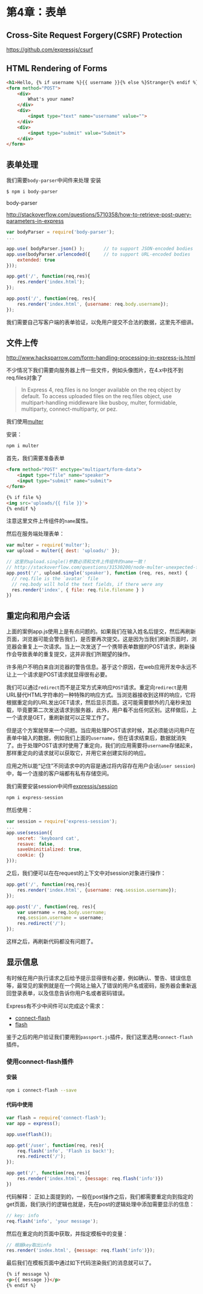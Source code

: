 # 第4章：表单

## Cross-Site Request Forgery(CSRF) Protection

https://github.com/expressjs/csurf




## HTML Rendering of Forms

```html 
<h1>Hello, {% if username %}{{ username }}{% else %}Stranger{% endif %}!</h1>
<form method="POST">
    <div>
        What's your name?
    </div>
    <div>
        <input type="text" name="username" value="">                
    </div>
    <div>
        <input type="submit" value="Submit">                
    </div>
</form>
```

## 表单处理
我们需要`body-parser`中间件来处理
安装
```
$ npm i body-parser
```
body-parser

http://stackoverflow.com/questions/5710358/how-to-retrieve-post-query-parameters-in-express

```js
var bodyParser = require('body-parser');
...

app.use( bodyParser.json() );       // to support JSON-encoded bodies
app.use(bodyParser.urlencoded({     // to support URL-encoded bodies
	extended: true
}));

app.get('/', function(req,res){
	res.render('index.html');
});

app.post('/', function(req, res){
	res.render('index.html', {username: req.body.username});
});
```
我们需要自己写客户端的表单验证，以免用户提交不合法的数据，这里先不细讲。

## 文件上传
http://www.hacksparrow.com/form-handling-processing-in-express-js.html

不少情况下我们需要向服务器上传一些文件，例如头像图片，在4.x中找不到req.files对象了
> In Express 4, req.files is no longer available on the req object by default. To access uploaded files on the req.files object, use multipart-handling middleware like busboy, multer, formidable, multiparty, connect-multiparty, or pez.

我们使用[multer](https://github.com/expressjs/multer)

安装：

```bash
npm i multer
```

首先，我们需要准备表单

```html
<form method="POST" enctype="multipart/form-data">
	<input type="file" name="speaker">
	<input type="submit" name="submit">
</form>

{% if file %}
<img src='uploads/{{ file }}'>
{% endif %}
```
注意这里文件上传组件的`name`属性。

然后在服务端处理表单：

```js
var multer = require('multer');
var upload = multer({ dest: 'uploads/' });

// 这里的upload.single()参数必须和文件上传组件的name一致！
// http://stackoverflow.com/questions/31530200/node-multer-unexpected-field
app.post('/', upload.single('speaker'), function (req, res, next) {
  // req.file is the `avatar` file
  // req.body will hold the text fields, if there were any
  res.render('index', { file: req.file.filename } )
})

```





## 重定向和用户会话
上面的案例app.js使用上是有点问题的。如果我们在输入姓名后提交，然后再刷新页面，浏览器可能会警告我们，是否要再次提交。这是因为当我们刷新页面时，浏览器会重复上一次请求。当上一次发送了一个携带表单数据的POST请求，刷新操作会导致表单的重复提交，这并非我们所期望的操作。

许多用户不明白来自浏览器的警告信息。基于这个原因，在web应用开发中永远不让上一个请求是POST请求就显得很有必要。

我们可以通过`redirect`而不是正常方式来响应`POST`请求。重定向`redirect`是用URL替代HTML字符串的一种特殊的响应方式。当浏览器接收到这样的响应，它将根据重定向的URL发出GET请求，然后显示页面。这可能需要额外的几毫秒来加载，毕竟要第二次发送请求到服务器，此外，用户看不出任何区别。这样做后，上一个请求是GET，重刷新就可以正常工作了。

但是这个方案就带来一个问题。当应用处理POST请求时候，其必须能访问用户在表单中输入的数据，例如我们上面的`username`，但在请求结束后，数据就消失了。由于处理POST请求时使用了重定向，我们的应用需要将`username`存储起来，那样重定向的请求就可以获取它，并用它来创建实际的响应。

应用之所以能“记住”不同请求中的内容是通过将内容存在用户会话(`user session`)中，每一个连接的客户端都有私有存储空间。

我们需要安装session中间件[expressjs/session](https://github.com/expressjs/session)

```bash
npm i express-session
```

然后使用：

```js
var session = require('express-session');
...
app.use(session({
	secret: 'keyboard cat',
	resave: false,
	saveUninitialized: true,
	cookie: {}
}));
```

之后，我们便可以在在request的上下文中对session对象进行操作：

```js
app.get('/', function(req,res){
	res.render('index.html', {username: req.session.username});
});

app.post('/', function(req, res){
	var username = req.body.username;
	req.session.username = username;
	res.redirect('/');
});
```

这样之后，再刷新代码都没有问题了。

## 显示信息
有时候在用户执行请求之后给予提示显得很有必要，例如确认、警告、错误信息等，最常见的案例就是在一个网站上输入了错误的用户名或密码，服务器会重新返回登录表单，以及信息告诉你用户名或者密码错误。

Express有不少中间件可以完成这个需求：
* [connect-flash](https://www.npmjs.com/package/connect-flash)
* [flash](https://github.com/expressjs/flash)

鉴于之后的用户验证我们要用到`passport.js`插件，我们这里选用`connect-flash`插件。

### 使用connect-flash插件
#### 安装
```bash
npm i connect-flash --save 
```
#### 代码中使用

```js
var flash = require('connect-flash');
var app = express();

app.use(flash());

app.get('/user', function(req, res){
	req.flash('info', 'Flash is back!');
	res.redirect('/');
});

app.get('/', function(req,res){
	res.render('index.html', {message: req.flash('info')})
})
```
代码解释： 正如上面提到的，一般在post操作之后，我们都需要重定向到指定的get页面，我们执行的逻辑也就是，先在post的逻辑处理中添加需要显示的信息：

```js
// key: info
req.flash('info', 'your message');
```
然后在重定向的页面中获取，并指定模板中的变量：

```js
// 根据key取出info
res.render('index.html', {message: req.flash('info')});
```

最后我们在模板页面中通过如下代码渲染我们的消息就可以了。

```html
{% if message %}
<p>{{ message }}</p>
{% endif %}
```
